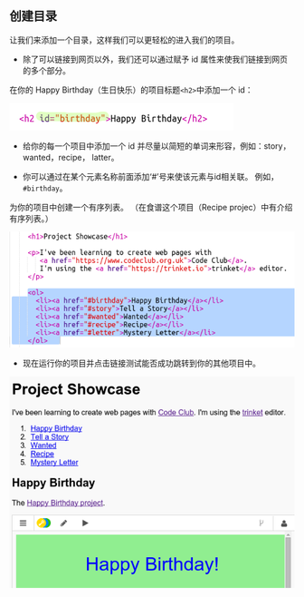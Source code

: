 ## 创建目录

让我们来添加一个目录，这样我们可以更轻松的进入我们的项目。

+ 除了可以链接到网页以外，我们还可以通过赋予 id 属性来使我们链接到网页的多个部分。 

在你的 Happy Birthday（生日快乐）的项目标题`<h2>`中添加一个 id：

![截屏](images/showcase-id.png)

+ 给你的每一个项目中添加一个 id 并尽量以简短的单词来形容，例如：story，wanted，recipe， latter。

+ 你可以通过在某个元素名称前面添加‘#’号来使该元素与id相关联。 例如，`#birthday`。

为你的项目中创建一个有序列表。 （在食谱这个项目（Recipe projec）中有介绍有序列表。）

![截图](images/showcase-list.png)

+ 现在运行你的项目并点击链接测试能否成功跳转到你的其他项目中。 

![截屏](images/showcase-list-output.png)